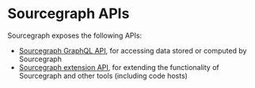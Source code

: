 # Sourcegraph APIs

Sourcegraph exposes the following APIs:

- [Sourcegraph GraphQL API](graphql/index.md), for accessing data stored or computed by Sourcegraph
- [Sourcegraph extension API](../extensions.md), for extending the functionality of Sourcegraph and other tools (including code hosts)

